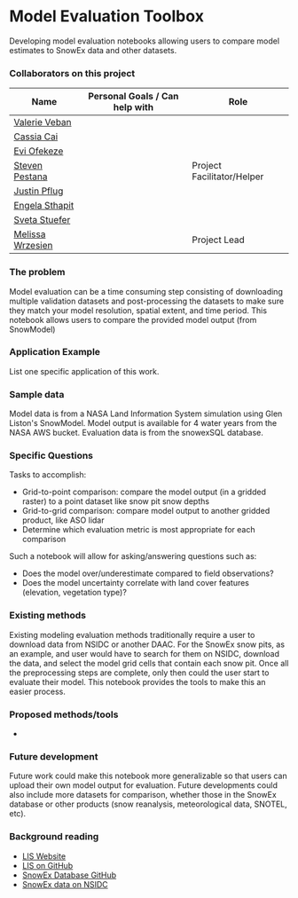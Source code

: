 # Model Evaluation Toolbox

Developing model evaluation notebooks allowing users to compare model estimates to SnowEx data and other datasets.

### Collaborators on this project

| Name  | Personal Goals / Can help with | Role
| ------------- | ------------- | ------------- |
| [Valerie Veban](https://github.com/vjbevan) | | |
| [Cassia Cai](https://github.com/CassiaCai) | | |
| [Evi Ofekeze](https://github.com/eviofekeze) | | |
| [Steven Pestana](https://github.com/spestana) | | Project Facilitator/Helper |
| [Justin Pflug](https://github.com/jupflug) | | |
| [Engela Sthapit](https://github.com/esthapit) | | |
| [Sveta Stuefer](https://github.com/sveta-ak) | | |
| [Melissa Wrzesien](https://github.com/mlwrzesien) | | Project Lead |

### The problem

Model evaluation can be a time consuming step consisting of downloading multiple validation datasets and post-processing the datasets to make sure they match your model resolution, spatial extent, and time period. This notebook allows users to compare the provided model output (from SnowModel)

### Application Example

List one specific application of this work.

### Sample data

Model data is from a NASA Land Information System simulation using Glen Liston's SnowModel. Model output is available for 4 water years from the NASA AWS bucket. Evaluation data is from the snowexSQL database.

### Specific Questions

Tasks to accomplish:
* Grid-to-point comparison: compare the model output (in a gridded raster) to a point dataset like snow pit snow depths
* Grid-to-grid comparison: compare model output to another gridded product, like ASO lidar
* Determine which evaluation metric is most appropriate for each comparison

Such a notebook will allow for asking/answering questions such as:
* Does the model over/underestimate compared to field observations?
* Does the model uncertainty correlate with land cover features (elevation, vegetation type)?


### Existing methods

Existing modeling evaluation methods traditionally require a user to download data from NSIDC or another DAAC. For the SnowEx snow pits, as an example, and user would have to search for them on NSIDC, download the data, and select the model grid cells that contain each snow pit. Once all the preprocessing steps are complete, only then could the user start to evaluate their model. This notebook provides the tools to make this an easier process.

### Proposed methods/tools

* 

### Future development

Future work could make this notebook more generalizable so that users can upload their own model output for evaluation. Future developments could also include more datasets for comparison, whether those in the SnowEx database or other products (snow reanalysis, meteorological data, SNOTEL, etc).

### Background reading

* [LIS Website](https://lis.gsfc.nasa.gov/)
* [LIS on GitHub](https://github.com/NASA-LIS/LISF)
* [SnowEx Database GitHub](https://github.com/SnowEx/snowexsql/)
* [SnowEx data on NSIDC](https://nsidc.org/data/snowex)
